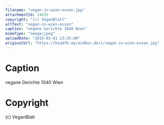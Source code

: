 ```yaml
---
filename: "vegan-in-wien-essen.jpg"
attachmentId: 24535
copyright: "(c) VeganBlatt"
altText: "vegan-in-wien-essen"
caption: "vegane Gerichte 1040 Wien"
mimeType: "image/jpeg"
uploadDate: "2019-03-01 13:25:40"
originalUrl: "https://bxq4fb.myraidbox.de/i/vegan-in-wien-essen.jpg"
---
```


# Caption

vegane Gerichte 1040 Wien

# Copyright

(c) VeganBlatt
